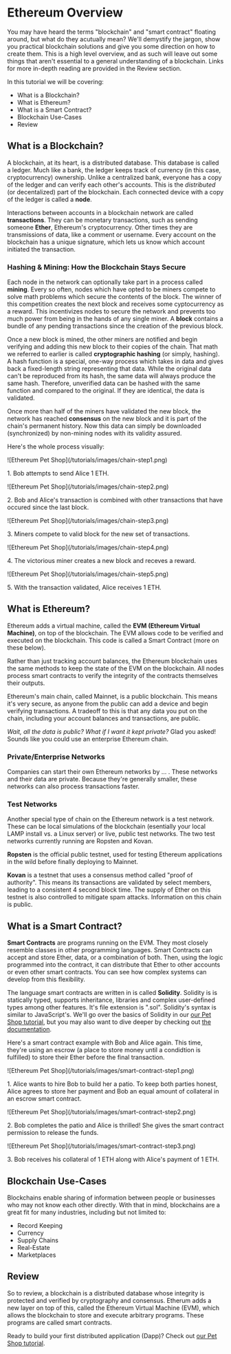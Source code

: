 # Ethereum Overview

You may have heard the terms "blockchain" and "smart contract" floating around, but what do they acutually mean? We'll demystify the jargon, show you practical blockchain solutions and give you some direction on how to create them. This is a high level overview, and as such will leave out some things that aren't essential to a general understanding of a blockchain. Links for more in-depth reading are provided in the Review section.

In this tutorial we will be covering:

*   What is a Blockchain?
*   What is Ethereum?
*   What is a Smart Contract?
*   Blockchain Use-Cases
*   Review

## What is a Blockchain?

A blockchain, at its heart, is a distributed database. This database is called a ledger. Much like a bank, the ledger keeps track of currency (in this case, cryptocurrency) ownership. Unlike a centralized bank, everyone has a copy of the ledger and can verify each other's accounts. This is the *distributed* (or decentalized) part of the blockchain. Each connected device with a copy of the ledger is called a **node**.

Interactions between accounts in a blockchain network are called **transactions**. They can be monetary transactions, such as sending someone **Ether**, Ethereum's cryptocurrency. Other times they are transmissions of data, like a comment or username. Every account on the blockchain has a unique signature, which lets us know which account initiated the transaction.

### Hashing & Mining: How the Blockchain Stays Secure

Each node in the network can optionally take part in a process called **mining**. Every so often, nodes which have opted to be miners compete to solve math problems which secure the contents of the block. The winner of this competition creates the next block and receives some cyptocurrency as a reward. This incentivizes nodes to secure the network and prevents too much power from being in the hands of any single miner. A **block** contains a bundle of any pending transactions since the creation of the previous block.

Once a new block is mined, the other miners are notified and begin verifying and adding this new block to their copies of the chain. That math we referred to earlier is called **cryptographic hashing** (or simply, hashing). A hash function is a special, one-way process which takes in data and gives back a fixed-length string representing that data. While the original data can't be reproduced from its hash, the same data will always produce the same hash. Therefore, unverified data can be hashed with the same function and compared to the original. If they are identical, the data is validated.

Once more than half of the miners have validated the new block, the network has reached **consensus** on the new block and it is part of the chain's permanent history. Now this data can simply be downloaded (synchronized) by non-mining nodes with its validity assured.

Here's the whole process visually:

<div class="container container-steps text-center">
<div class="row">
  <div class="col-lg-4">
    ![Ethereum Pet Shop](/tutorials/images/chain-step1.png)
    <p>1. Bob attempts to send Alice 1 ETH.</p>
  </div>

  <div class="col-lg-4">
    ![Ethereum Pet Shop](/tutorials/images/chain-step2.png)
    <p>2. Bob and Alice's transaction is combined with other transactions that have occured since the last block.</p>
  </div>

  <div class="col-lg-4">
    ![Ethereum Pet Shop](/tutorials/images/chain-step3.png)
    <p>3. Miners compete to valid block for the new set of transactions.</p>
  </div>
</div>

<div class="row">
  <div class="col-lg-4 col-lg-offset-2">
    ![Ethereum Pet Shop](/tutorials/images/chain-step4.png)
    <p>4. The victorious miner creates a new block and receves a reward.</p>
  </div>

  <div class="col-lg-4">
    ![Ethereum Pet Shop](/tutorials/images/chain-step5.png)
    <p>5. With the transaction validated, Alice receives 1 ETH.</p>
  </div>
</div>
</div>

## What is Ethereum?

Ethereum adds a virtual machine, called the **EVM (Ethereum Virtual Machine)**, on top of the blockchain. The EVM allows code to be verified and executed on the blockchain. This code is called a Smart Contract (more on these below).

Rather than just tracking account balances, the Ethereum blockchain uses the same methods to keep the state of the EVM on the blockchain. All nodes process smart contracts to verify the integrity of the contracts themselves their outputs.

Ethereum's main chain, called Mainnet, is a public blockchain. This means it's very secure, as anyone from the public can add a device and begin verifying transactions. A tradeoff to this is that any data you put on the chain, including your account balances and transactions, are public.

*Wait, all the data is public? What if I want it kept private?* Glad you asked! Sounds like you could use an enterprise Ethereum chain.

### Private/Enterprise Networks

Companies can start their own Ethereum networks by ...  . These networks and their data are private. Because they're generally smaller, these networks can also process transactions faster.

### Test Networks

Another special type of chain on the Ethereum network is a test network. These can be local simulations of the blockchain (esentially your local LAMP install vs. a Linux server) or live, public test networks. The two test networks currently running are Ropsten and Kovan.

**Ropsten** is the official public testnet, used for testing Ethereum applications in the wild before finally deploying to Mainnet.

**Kovan** is a testnet that uses a consensus method called "proof of authority". This means its transactions are validated by select members, leading to a consistent 4 second block time. The supply of Ether on this testnet is also controlled to mitigate spam attacks. Information on this chain is public.

## What is a Smart Contract?

**Smart Contracts** are programs running on the EVM. They most closely resemble classes in other programming languages. Smart Contracts can accept and store Ether, data, or a combination of both. Then, using the logic programmed into the contract, it can distribute that Ether to other accounts or even other smart contracts. You can see how complex systems can develop from this flexibility.

The language smart contracts are written in is called **Solidity**. Solidity is is statically typed, supports inheritance, libraries and complex user-defined types among other features. It's file extension is ".sol". Solidity's syntax is similar to JavaScript's. We'll go over the basics of Solidity in our [our Pet Shop tutorial](/tutorials/pet-shop), but you may also want to dive deeper by checking out [the documentation](https://solidity.readthedocs.io/en/develop/).

Here's a smart contract example with Bob and Alice again. This time, they're using an escrow (a place to store money until a condidtion is fulfilled) to store their Ether before the final transaction.

<div class="container container-steps text-center">
<div class="row">
  <div class="col-lg-4">
    ![Ethereum Pet Shop](/tutorials/images/smart-contract-step1.png)
    <p>1. Alice wants to hire Bob to build her a patio. To keep both parties honest, Alice agrees to store her payment and Bob an equal amount of collateral in an escrow smart contract.</p>
  </div>

  <div class="col-lg-4">
    ![Ethereum Pet Shop](/tutorials/images/smart-contract-step2.png)
    <p>2. Bob completes the patio and Alice is thrilled! She gives the smart contract permission to release the funds.</p>
  </div>

  <div class="col-lg-4">
    ![Ethereum Pet Shop](/tutorials/images/smart-contract-step3.png)
    <p>3. Bob receives his collateral of 1 ETH along with Alice's payment of 1 ETH.</p>
  </div>
</div>
</div>

## Blockchain Use-Cases

Blockchains enable sharing of information between people or businesses who may not know each other directly. With that in mind, blockchains are a great fit for many industries, including but not limited to:

*   Record Keeping
*   Currency
*   Supply Chains
*   Real-Estate
*   Marketplaces

## Review

So to review, a blockchain is a distributed database whose integrity is protected and verified by cryptography and consensus. Etherum adds a new layer on top of this, called the Ethereum Virtual Machine (EVM), which allows the blockchain to store and execute arbitrary programs. These programs are called smart contracts.

Ready to build your first distributed application (Dapp)? Check out [our Pet Shop tutorial](/tutorials/pet-shop).
